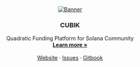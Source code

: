 <!-- PROJECT LOGO -->
<p align="center">
  <a href="https://github.com/cubik-so/cubik">
   <img src="https://res.cloudinary.com/demonicirfan/image/upload/v1688641791/Frame_39599_4_g9o4mg.png" alt="Banner">
  </a>

  <h3 align="center">CUBIK</h3>

  <p align="center">
    Quadratic Funding Platform for Solana Community
    <br />
    <a href="https://cubik.so"><strong>Learn more »</strong></a>
    <br />
    <br />
    <a href="https://cubik.so">Website</a>
    ·
    <a href="https://github.com/cubik-so/cubik/issues">Issues</a>
    ·
    <a href="https://gitbook.cubik.so">Gitbook</a>
  </p>
</p>